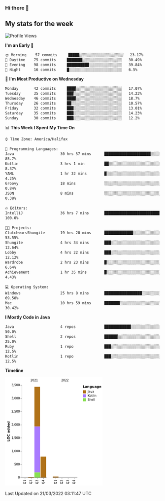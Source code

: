 ### Hi there 👋

## My stats for the week
<!--START_SECTION:waka-->
![Profile Views](http://img.shields.io/badge/Profile%20Views-112-blue)

**I'm an Early 🐤** 

```text
🌞 Morning    57 commits     █████░░░░░░░░░░░░░░░░░░░░   23.17% 
🌆 Daytime    75 commits     ███████░░░░░░░░░░░░░░░░░░   30.49% 
🌃 Evening    98 commits     ██████████░░░░░░░░░░░░░░░   39.84% 
🌙 Night      16 commits     █░░░░░░░░░░░░░░░░░░░░░░░░   6.5%

```
📅 **I'm Most Productive on Wednesday** 

```text
Monday       42 commits     ████░░░░░░░░░░░░░░░░░░░░░   17.07% 
Tuesday      35 commits     ███░░░░░░░░░░░░░░░░░░░░░░   14.23% 
Wednesday    46 commits     ████░░░░░░░░░░░░░░░░░░░░░   18.7% 
Thursday     26 commits     ██░░░░░░░░░░░░░░░░░░░░░░░   10.57% 
Friday       32 commits     ███░░░░░░░░░░░░░░░░░░░░░░   13.01% 
Saturday     35 commits     ███░░░░░░░░░░░░░░░░░░░░░░   14.23% 
Sunday       30 commits     ███░░░░░░░░░░░░░░░░░░░░░░   12.2%

```


📊 **This Week I Spent My Time On** 

```text
⌚︎ Time Zone: America/Halifax

💬 Programming Languages: 
Java                     30 hrs 57 mins      █████████████████████░░░░   85.7% 
Kotlin                   3 hrs 1 min         ██░░░░░░░░░░░░░░░░░░░░░░░   8.37% 
YAML                     1 hr 32 mins        █░░░░░░░░░░░░░░░░░░░░░░░░   4.25% 
Groovy                   18 mins             ░░░░░░░░░░░░░░░░░░░░░░░░░   0.84% 
JSON                     8 mins              ░░░░░░░░░░░░░░░░░░░░░░░░░   0.38%

🔥 Editors: 
IntelliJ                 36 hrs 7 mins       █████████████████████████   100.0%

🐱‍💻 Projects: 
ClutchwarsShungite       19 hrs 20 mins      █████████████░░░░░░░░░░░░   53.55% 
Shungite                 4 hrs 34 mins       ███░░░░░░░░░░░░░░░░░░░░░░   12.64% 
Lobby                    4 hrs 22 mins       ███░░░░░░░░░░░░░░░░░░░░░░   12.12% 
Wardrobe                 2 hrs 23 mins       █░░░░░░░░░░░░░░░░░░░░░░░░   6.64% 
Achievement              1 hr 35 mins        █░░░░░░░░░░░░░░░░░░░░░░░░   4.43%

💻 Operating System: 
Windows                  25 hrs 8 mins       █████████████████░░░░░░░░   69.58% 
Mac                      10 hrs 59 mins      ███████░░░░░░░░░░░░░░░░░░   30.42%

```

**I Mostly Code in Java** 

```text
Java                     4 repos             ████████████░░░░░░░░░░░░░   50.0% 
Shell                    2 repos             ██████░░░░░░░░░░░░░░░░░░░   25.0% 
Ruby                     1 repo              ███░░░░░░░░░░░░░░░░░░░░░░   12.5% 
Kotlin                   1 repo              ███░░░░░░░░░░░░░░░░░░░░░░   12.5%

```


**Timeline**

![Chart not found](https://raw.githubusercontent.com/lyndseyy/lyndseyy/main/charts/bar_graph.png) 


 Last Updated on 21/03/2022 03:11:47 UTC
<!--END_SECTION:waka-->